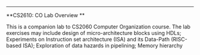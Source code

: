 ---
**CS2610: CO Lab Overview **

This is a companion lab to CS2060 Computer Organization course. The lab
exercises may include design of micro-architecture blocks using HDLs; Experiments on
Instruction set architecture (ISA) and its Data-Path (RISC-based ISA); Exploration of data hazards in pipelining; Memory hierarchy
